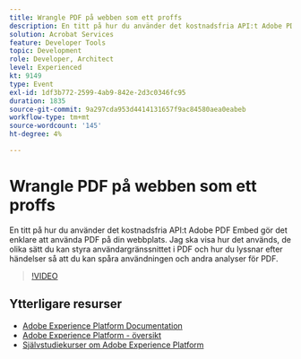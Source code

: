 ```yaml
---
title: Wrangle PDF på webben som ett proffs
description: En titt på hur du använder det kostnadsfria API:t Adobe PDF Embed gör det enklare att använda PDF på din webbplats. Jag ska visa hur det används, de olika sätt du kan styra användargränssnittet i PDF och hur du lyssnar efter händelser så att du kan spåra användningen och andra analyser för PDF.
solution: Acrobat Services
feature: Developer Tools
topic: Development
role: Developer, Architect
level: Experienced
kt: 9149
type: Event
exl-id: 1df3b772-2599-4ab9-842e-2d3c0346fc95
duration: 1835
source-git-commit: 9a297cda953d4414131657f9ac84580aea0eabeb
workflow-type: tm+mt
source-wordcount: '145'
ht-degree: 4%

---
```


# Wrangle PDF på webben som ett proffs

En titt på hur du använder det kostnadsfria API:t Adobe PDF Embed gör det enklare att använda PDF på din webbplats. Jag ska visa hur det används, de olika sätt du kan styra användargränssnittet i PDF och hur du lyssnar efter händelser så att du kan spåra användningen och andra analyser för PDF.


>[!VIDEO](https://video.tv.adobe.com/v/337602/?quality=12&learn=on&hidetitle=true)

## Ytterligare resurser

- [Adobe Experience Platform Documentation](https://experienceleague.adobe.com/docs/experience-platform.html)
- [Adobe Experience Platform - översikt](https://experienceleague.adobe.com/docs/experience-platform/landing/home.html)
- [Självstudiekurser om Adobe Experience Platform](https://experienceleague.adobe.com/docs/platform-learn/tutorials/overview.html?lang=sv)
